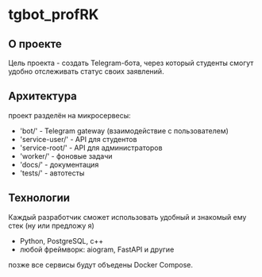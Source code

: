 # tgbot_profRK

## О проекте 
Цель проекта - создать Telegram-бота, через который студенты смогут удобно отслеживать статус своих заявлений.

## Архитектура 
проект разделён на микросервесы:
- 'bot/' - Telegram gateway (взаимодействие с пользователем)
- 'service-user/' - API для студентов
- 'service-root/' - API для администраторов 
- 'worker/' - фоновые задачи
- 'docs/' - документация
- 'tests/' - автотесты

## Технологии 
Каждый разработчик сможет использовать удобный и знакомый ему стек (ну или предложу я) 
- Python, PostgreSQL, c++ 
- любой фреймворк: aiogram, FastAPI и другие

позже все сервисы будут объедены Docker Compose.